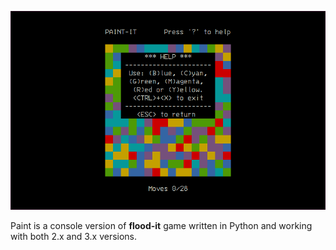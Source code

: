 ![](paint-it.png)

Paint is a console version of **flood-it** game written in Python and working with both 2.x and 3.x versions.
